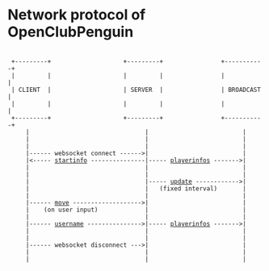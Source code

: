 # Network protocol of OpenClubPenguin

<pre>
    <code>
 +---------+                    +---------+                +-----------+
 |         |                    |         |                |           |
 | CLIENT  |                    | SERVER  |                | BROADCAST |
 |         |                    |         |                |           |
 +---------+                    +---------+                +-----------+
     |                                |                          |
     |                                |                          |
     |                                |                          |
     |------ websocket connect ------>|                          |
     |<----- <a href="../src/shared/messages/server/startinfo.ts">startinfo</a> ---------------|----- <a href="../src/shared/messages/server/playerinfos.ts">playerinfos</a> ------->|
     |                                |                          |
     |                                |                          |
     |                                |----- <a href="../src/shared/messages/server/update.ts">update</a> ------------>|
     |                                |   (fixed interval)       |
     |                                |                          |
     |------ <a href="../src/shared/messages/client/move.ts">move</a> ------------------->|                          |
     |    (on user input)             |                          |
     |                                |                          |
     |------ <a href="../src/shared/messages/client/username.ts">username</a> --------------->|----- <a href="../src/shared/messages/server/playerinfos.ts">playerinfos</a> ------->|
     |                                |                          |
     |                                |                          |
     |------ websocket disconnect --->|                          |
     |                                |                          |
     |                                |                          |
    </code>
</pre>
